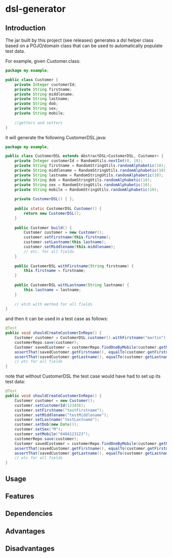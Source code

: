 # dsl-generator

## Introduction

The jar built by this project (see releases) generates a dsl helper class based on a POJO/domain class that can be used to automatically populate test data.

For example, given Customer.class:

```Java
package my.example;

public class Customer {
    private Integer customerId;
    private String firstname;
    private String middlename;
    private String lastname;
    private String dob;
    private String sex;
    private String mobile;
    
    //getters and setters
}
```

it will generate the following CustomerDSL.java:

```java
package my.example;

public class CustomerDSL extends AbstractDSL<CustomerDSL, Customer> {
    private Integer customerId = RandomUtils.nextInt(0, 10);
    private String firstname = RandomStringUtils.randomAlphabetic(10);
    private String middlename = RandomStringUtils.randomAlphabetic(10);
    private String lastname = RandomStringUtils.randomAlphabetic(10);
    private String dob = RandomStringUtils.randomAlphabetic(10);
    private String sex = RandomStringUtils.randomAlphabetic(10);
    private String mobile = RandomStringUtils.randomAlphabetic(10);
    
    private CustomerDSL() { };
    
    public static CustomerDSL Customer() {
        return new CustomerDSL();
    }
    
    public Customer build() {
        Customer customer = new Customer();        
        customer.setFirstname(this.firstname); 
        customer.setLastname(this.lastname); 
        customer.setMiddlename(this.middlename); 
        // etc. for all fields
    }
    
    public CustomerDSL withFirstname(String firstname) {
        this.firstname = firstname;
    }
    
    public CustomerDSL withLastname(String lastname) {
        this.lastname = lastname;
    }
    
    // etch with method for all fields
}
```
and then it can be used in a test case as follows:

```java
@Test
public void shouldCreateCustomerInRepo() {
    Customer customer = CustomerDSL.customer().withFirstname("martin").build();
    customerRepo.save(customer);
    Customer savedCustomer = customerRepo.findOneByMobile(customer.getMobile());
    assertThat(savedCustomer.getFirstname(), equalTo(customer.getFirstname());
    assertThat(savedCustomer.getLastname(), equalTo(customer.getLastname());
    // etc for all fields
}
```
note that without CustomerDSL the test case would have had to set up its test data:
```java
@Test
public void shouldCreateCustomerInRepo() {
    Customer customer = new Customer();
    customer.setCustomerId(123456);
    customer.setFirstname("testFirstname");
    customer.setMiddlename("testMiddlename");
    customer.setLastname("testLastname");
    customer.setDob(new Date());
    customer.setSex("M");
    customer.setMobile("0404123123");
    customerRepo.save(customer);
    Customer savedCustomer = customerRepo.findOneByMobile(customer.getMobile());
    assertThat(savedCustomer.getFirstname(), equalTo(customer.getFirstname());
    assertThat(savedCustomer.getLastname(), equalTo(customer.getLastname());
    // etc for all fields
}
```

## Usage

## Features

## Dependencies

## Advantages

## Disadvantages
